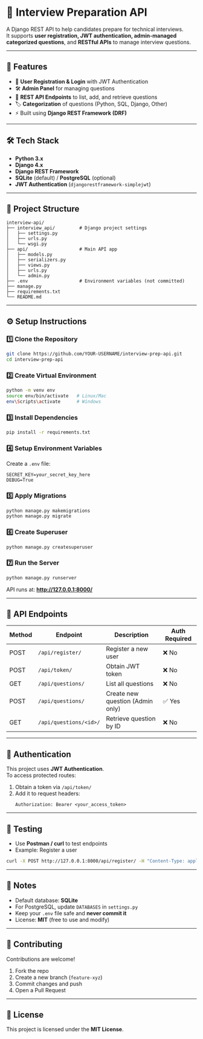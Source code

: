 # 📝 Interview Preparation API

A Django REST API to help candidates prepare for technical interviews.  
It supports **user registration, JWT authentication, admin-managed categorized questions**, and **RESTful APIs** to manage interview questions.

---

## 🚀 Features
- 🔐 **User Registration & Login** with JWT Authentication  
- 🛠 **Admin Panel** for managing questions  
- 📡 **REST API Endpoints** to list, add, and retrieve questions  
- 🏷 **Categorization** of questions (Python, SQL, Django, Other)  
- ⚡ Built using **Django REST Framework (DRF)**  

---

## 🛠 Tech Stack
- **Python 3.x**
- **Django 4.x**
- **Django REST Framework**
- **SQLite** (default) / **PostgreSQL** (optional)
- **JWT Authentication** (`djangorestframework-simplejwt`)

---

## 📂 Project Structure
```
interview-api/
├── interview_api/         # Django project settings
│   ├── settings.py
│   ├── urls.py
│   └── wsgi.py
├── api/                   # Main API app
│   ├── models.py
│   ├── serializers.py
│   ├── views.py
│   ├── urls.py
│   └── admin.py
├── .env                   # Environment variables (not committed)
├── manage.py
├── requirements.txt
└── README.md
```

---

## ⚙️ Setup Instructions

### 1️⃣ Clone the Repository
```bash
git clone https://github.com/YOUR-USERNAME/interview-prep-api.git
cd interview-prep-api
```

### 2️⃣ Create Virtual Environment
```bash
python -m venv env
source env/bin/activate   # Linux/Mac
env\Scripts\activate      # Windows
```

### 3️⃣ Install Dependencies
```bash
pip install -r requirements.txt
```

### 4️⃣ Setup Environment Variables
Create a `.env` file:
```env
SECRET_KEY=your_secret_key_here
DEBUG=True
```

### 5️⃣ Apply Migrations
```bash
python manage.py makemigrations
python manage.py migrate
```

### 6️⃣ Create Superuser
```bash
python manage.py createsuperuser
```

### 7️⃣ Run the Server
```bash
python manage.py runserver
```
API runs at: **http://127.0.0.1:8000/**

---

## 📡 API Endpoints

| Method | Endpoint                 | Description                        | Auth Required |
|--------|---------------------------|------------------------------------|---------------|
| POST   | `/api/register/`         | Register a new user                | ❌ No          |
| POST   | `/api/token/`            | Obtain JWT token                   | ❌ No          |
| GET    | `/api/questions/`        | List all questions                 | ❌ No          |
| POST   | `/api/questions/`        | Create new question (Admin only)   | ✅ Yes         |
| GET    | `/api/questions/<id>/`   | Retrieve question by ID            | ❌ No          |

---

## 🔐 Authentication
This project uses **JWT Authentication**.  
To access protected routes:
1. Obtain a token via `/api/token/`
2. Add it to request headers:
   ```
   Authorization: Bearer <your_access_token>
   ```

---

## 🧪 Testing
- Use **Postman / curl** to test endpoints  
- Example: Register a user
```bash
curl -X POST http://127.0.0.1:8000/api/register/ -H "Content-Type: application/json" -d '{"username": "testuser", "email": "test@example.com", "password": "testpass123"}'
```

---

## 📌 Notes
- Default database: **SQLite**  
- For PostgreSQL, update `DATABASES` in `settings.py`  
- Keep your `.env` file safe and **never commit it**  
- License: **MIT** (free to use and modify)

---

## 🤝 Contributing
Contributions are welcome!  
1. Fork the repo  
2. Create a new branch (`feature-xyz`)  
3. Commit changes and push  
4. Open a Pull Request  

---

## 📜 License
This project is licensed under the **MIT License**.


